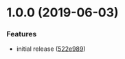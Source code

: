 # 1.0.0 (2019-06-03)


### Features

* initial release ([522e989](https://github.com/innovationnorway/terraform-azurerm-virtual-network/commit/522e989))
